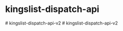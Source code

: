 ﻿# kingslist-dispatch-api
#   k i n g s l i s t - d i s p a t c h - a p i - v 2  
 #   k i n g s l i s t - d i s p a t c h - a p i - v 2  
 
